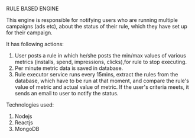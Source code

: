 RULE BASED ENGINE

This engine is responsible for notifying users who are running multiple campaigns (ads etc), about the status of their rule, which they have set up for their campaign.

It has following actions:

1. User posts a rule in which he/she posts the min/max values of various metrics (installs, spend, impressions, clicks),for rule to stop executing.
2. Per minute metric data is saved in database.
3. Rule executor service runs every 15mins, extract the rules from the database, which have to be run at that moment, and compare the rule's value of metric and actual value of metric. If the user's criteria meets, it sends an email to user to notify the status.


Technologies used: 
1. Nodejs
2. Reactjs
3. MongoDB
